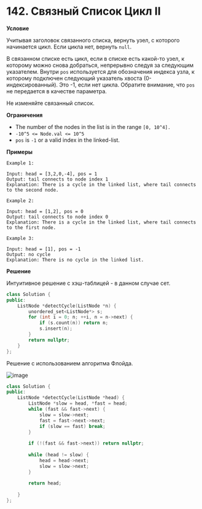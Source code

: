 # 142. Связный Список Цикл II

**Условие**

Учитывая заголовок связанного списка, вернуть узел, с которого начинается цикл. Если цикла нет, вернуть `null`.

В связанном списке есть цикл, если в списке есть какой-то узел, к которому можно снова добраться, непрерывно следуя за следующим указателем. Внутри `pos` используется для обозначения индекса узла, к которому подключен следующий указатель хвоста (0-индексированный). Это -1, если нет цикла. Обратите внимание, что `pos` не передается в качестве параметра.

Не изменяйте связанный список.

**Ограничения**
- The number of the nodes in the list is in the range `[0, 10^4].`
- `-10^5 <= Node.val <= 10^5`
- `pos` is `-1` or a valid index in the linked-list.


**Примеры**
```
Example 1:

Input: head = [3,2,0,-4], pos = 1
Output: tail connects to node index 1
Explanation: There is a cycle in the linked list, where tail connects to the second node.

Example 2:

Input: head = [1,2], pos = 0
Output: tail connects to node index 0
Explanation: There is a cycle in the linked list, where tail connects to the first node.

Example 3:

Input: head = [1], pos = -1
Output: no cycle
Explanation: There is no cycle in the linked list.
```


**Решение**

Интуитивное решение с хэш-таблицей - в данном случае сет.

```C++
class Solution {
public:
    ListNode *detectCycle(ListNode *n) {
        unordered_set<ListNode*> s;
        for (int i = 0; n; ++i, n = n->next) {
            if (s.count(n)) return n;
            s.insert(n);
        }
        return nullptr;
    }
};
```

Решение с использованием алгоритма Флойда.

![image](https://user-images.githubusercontent.com/71013663/182296011-2f6ec81b-fa48-4b56-9eab-c165c98b9c47.png)

```C++
class Solution {
public:
    ListNode *detectCycle(ListNode *head) {
        ListNode *slow = head, *fast = head;
        while (fast && fast->next) {
            slow = slow->next;
            fast = fast->next->next;
            if (slow == fast) break;
        }
        
        if (!(fast && fast->next)) return nullptr;
        
        while (head != slow) {
            head = head->next;
            slow = slow->next;
        }
        
        return head;
        
    }
};
```

